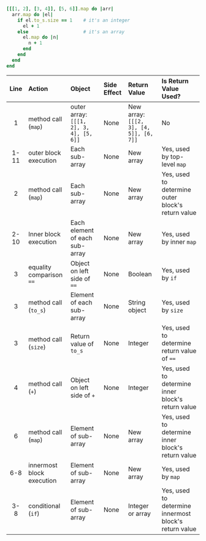 ```ruby
[[[1, 2], [3, 4]], [5, 6]].map do |arr|
  arr.map do |el|
    if el.to_s.size == 1    # it's an integer
      el + 1
    else                    # it's an array
      el.map do |n|
        n + 1
      end
    end
  end
end
```

| Line | Action  | Object | Side Effect | Return Value | Is Return Value Used? |
|:----:|:------- |:-------|:----------- |:------------ |:--------------------- |
| 1 | method call (`map`) | outer array: `[[[1, 2], 3, 4], [5, 6]]` | None | New array: `[[[2, 3], [4, 5]], [6, 7]]` | No |
| 1-11 | outer block execution | Each sub-array | None | New array | Yes, used by top-level `map` |
| 2 | method call (`map`) | Each sub-array | None | New array | Yes, used to determine outer block's return value |
| 2-10 | Inner block execution | Each element of each sub-array | None | New array | Yes, used by inner `map` |
| 3 | equality comparison `==` | Object on left side of `==` | None | Boolean | Yes, used by `if` |
| 3 | method call (`to_s`) | Element of each sub-array | None | String object | Yes, used by `size` |
| 3 | method call (`size`) | Return value of `to_s` | None | Integer | Yes, used to determine return value of `==` |
| 4 | method call (`+`) | Object on left side of `+` | None | Integer | Yes, used to determine inner block's return value |
| 6 | method call (`map`) | Element of sub-array | None | New array | Yes, used to determine inner block's return value |
| 6-8 | innermost block execution | Element of sub-array | None | New array | Yes, used by `map` |
| 3- 8| conditional (`if`) | Element of sub-array | None | Integer or array | Yes, used to determine innermost block's return value |